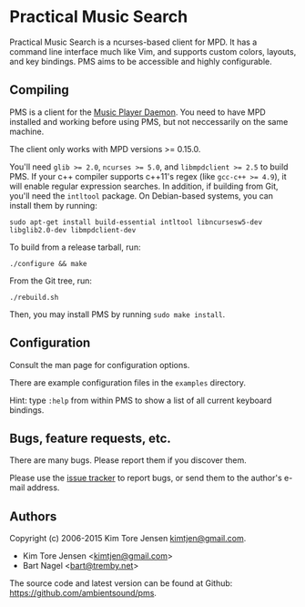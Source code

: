 # Practical Music Search

Practical Music Search is a ncurses-based client for MPD. It has a command line
interface much like Vim, and supports custom colors, layouts, and key bindings.
PMS aims to be accessible and highly configurable.


## Compiling

PMS is a client for the [Music Player Daemon](http://musicpd.org). You need to 
have MPD installed and working before using PMS, but not neccessarily on the
same machine.

The client only works with MPD versions >= 0.15.0.

You'll need `glib >= 2.0`, `ncurses >= 5.0`, and `libmpdclient >= 2.5` to build
PMS. If your c++ compiler supports c++11's regex (like `gcc-c++ >= 4.9`),
it will enable regular expression searches.
In addition, if building from Git, you'll need the `intltool` package. On
Debian-based systems, you can install them by running:

```
sudo apt-get install build-essential intltool libncursesw5-dev libglib2.0-dev libmpdclient-dev
```

To build from a release tarball, run:

```
./configure && make
```

From the Git tree, run:

```
./rebuild.sh
```

Then, you may install PMS by running `sudo make install`.


## Configuration

Consult the man page for configuration options.

There are example configuration files in the `examples` directory.

Hint: type `:help` from within PMS to show a list of all current keyboard
bindings.


## Bugs, feature requests, etc.

There are many bugs. Please report them if you discover them.

Please use the [issue tracker](https://github.com/ambientsound/pms/issues) to
report bugs, or send them to the author's e-mail address.


## Authors

Copyright (c) 2006-2015 Kim Tore Jensen <kimtjen@gmail.com>.

* Kim Tore Jensen <<kimtjen@gmail.com>>
* Bart Nagel <<bart@tremby.net>>

The source code and latest version can be found at Github:
<https://github.com/ambientsound/pms>.
